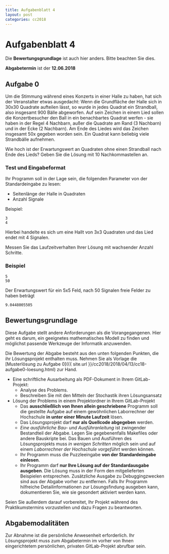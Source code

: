 ```yaml
---
title: Aufgabenblatt 4
layout: post
categories: cc2018
---
```


# Aufgabenblatt 4
Die **Bewertungsgrundlage** ist auch hier anders. Bitte beachten Sie dies.

**Abgabetermin** ist der **12.06.2018**


## Aufgabe 0

Um die Stimmung während eines Konzerts in einer Halle zu haben, hat sich der Veranstalter etwas ausgedacht:
Wenn die Grundfläche der Halle sich in 30x30 Quadrate aufteilen lässt, so wurde in jedes Quadrat ein Strandball, 
also insgesamt 900 Bälle abgeworfen.
Auf sein Zeichen in einem Lied sollen die Konzertbesucher den Ball in ein benachbartes Quadrat werfen - sie haben
in der Regel 4 Nachbarn, außer die Quadrate am Rand (3 Nachbarn) und in der Ecke (2 Nachbarn).
Am Ende des Liedes wird das Zeichen insgesamt 50x gegeben worden sein. Ein Quadrat kann beliebig viele Strandbälle aufnehmen.

Wie hoch ist der Erwartungswert an Quadraten ohne einen Strandball nach Ende des Lieds? Geben Sie die Lösung mit 10 Nachkommastellen an.

### Test und Eingabeformat

Ihr Programm soll in der Lage sein, die folgenden Parameter von der Standardeingabe zu lesen:

* Seitenlänge der Halle in Quadraten
* Anzahl Signale

Beispiel:
```
3
4
```
Hierbei handelte es sich um eine Hallt von 3x3 Quadraten und das Lied endet mit 4 Signalen.

Messen Sie das Laufzeitverhalten Ihrer Lösung mit wachsender Anzahl Schritte.

### Beispiel
```
5
50
```
Der Erwartungswert für ein 5x5 Feld, nach 50 Signalen freie Felder zu haben beträgt
```
9.0448005505
```


## Bewertungsgrundlage
Diese Aufgabe stellt andere Anforderungen als die Vorangegangenen. Hier geht es darum, ein geeignetes 
mathematisches Modell zu finden und möglichst passende Werkzeuge der Informatik anzuwenden.

Die Bewertung der Abgabe besteht aus den unten folgenden Punkten, die ihr Lösungsprojekt enthalten muss.
Nehmen Sie als Vorlage die [Musterlösung zu Aufgabe 0]({{ site.url }}/cc2018/2018/04/13/cc18-aufgabe0-loesung.html) zur Hand.

* Eine schriftliche Ausarbeitung als PDF-Dokument in Ihrem GitLab-Projekt:
  * Analyse des Problems.
  * Beschreiben Sie mit den Mitteln der Stochastik ihren Lösungsansatz
* Lösung der Problems in einem Projektordner in Ihrem GitLab-Projekt
  * Das **ausschließlich von Ihnen allein geschriebene** Programm soll die gestellte Aufgabe auf einem gewöhnlichen Laborrechner der Hochschule **in unter einer Minute Laufzeit** lösen.
  * Das Lösungsprojekt darf **nur als Quellcode abgegeben** werden. 
  * *Eine ausführliche Bau- und Ausführanleitung* ist zwingender Bestandteil der Abgabe. 
     Legen Sie gegebenenfalls Makefiles oder andere Bauskripte bei. Das Bauen und 
     Ausführen des Lösungsprojekts muss *in wenigen Schritten* möglich sein und 
     auf einem *Laborrechner der Hochschule vorgeführt* werden können.
  * Ihr Programm muss die Puzzleeingabe **von der Standardeingabe einlesen**.
  * Ihr Programm darf **nur Ihre Lösung auf der Standardausgabe ausgeben**. Die Lösung muss in der Form den mitgelieferten 
    Beispielen entsprechen.
    Zusätzliche Ausgabe zu Debuggingzwecken 
    sind aus der Abgabe vorher zu entfernen. Falls Ihr Programm hilfreiche Detailinformationen
    zur Lösungsfindung ausgeben kann, dokumentieren Sie, wie sie gesondert aktiviert werden kann.

Seien Sie außerdem darauf vorbereitet, Ihr Projekt während des Praktikumstermins vorzustellen und dazu Fragen zu beantworten.

## Abgabemodalitäten

Zur Abnahme ist die persönliche Anwesenheit erforderlich. Ihr Lösungsprojekt muss 
zum Abgabetermin im vorher von Ihnen eingerichtetem persönlichen, privaten 
GitLab-Projekt abrufbar sein.
